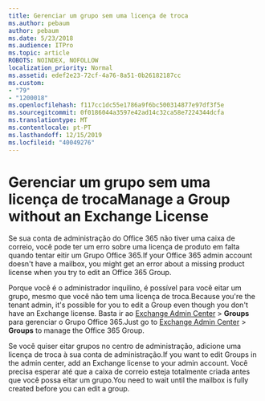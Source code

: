 ```yaml
---
title: Gerenciar um grupo sem uma licença de troca
ms.author: pebaum
author: pebaum
ms.date: 5/23/2018
ms.audience: ITPro
ms.topic: article
ROBOTS: NOINDEX, NOFOLLOW
localization_priority: Normal
ms.assetid: edef2e23-72cf-4a76-8a51-0b26182187cc
ms.custom:
- "79"
- "1200018"
ms.openlocfilehash: f117cc1dc55e1786a9f6bc500314877e97df3f5e
ms.sourcegitcommit: 0f0186044a3597e42ad14c32ca58e7224344dcfa
ms.translationtype: MT
ms.contentlocale: pt-PT
ms.lasthandoff: 12/15/2019
ms.locfileid: "40049276"
---
```

# <a name="manage-a-group-without-an-exchange-license"></a><span data-ttu-id="05b09-102">Gerenciar um grupo sem uma licença de troca</span><span class="sxs-lookup"><span data-stu-id="05b09-102">Manage a Group without an Exchange License</span></span>

<span data-ttu-id="05b09-103">Se sua conta de administração do Office 365 não tiver uma caixa de correio, você pode ter um erro sobre uma licença de produto em falta quando tentar eitir um Grupo Office 365.</span><span class="sxs-lookup"><span data-stu-id="05b09-103">If your Office 365 admin account doesn't have a mailbox, you might get an error about a missing product license when you try to edit an Office 365 Group.</span></span>
  
<span data-ttu-id="05b09-104">Porque você é o administrador inquilino, é possível para você eitar um grupo, mesmo que você não tem uma licença de troca.</span><span class="sxs-lookup"><span data-stu-id="05b09-104">Because you're the tenant admin, it's possible for you to edit a Group even though you don't have an Exchange license.</span></span> <span data-ttu-id="05b09-105">Basta ir ao [Exchange Admin Center](https://outlook.office365.com/ecp.aspx) \> **Groups** para gerenciar o Grupo Office 365.</span><span class="sxs-lookup"><span data-stu-id="05b09-105">Just go to [Exchange Admin Center](https://outlook.office365.com/ecp.aspx) \> **Groups** to manage the Office 365 Group.</span></span>
  
<span data-ttu-id="05b09-106">Se você quiser eitar grupos no centro de administração, adicione uma licença de troca à sua conta de administração.</span><span class="sxs-lookup"><span data-stu-id="05b09-106">If you want to edit Groups in the admin center, add an Exchange license to your admin account.</span></span> <span data-ttu-id="05b09-107">Você precisa esperar até que a caixa de correio esteja totalmente criada antes que você possa eitar um grupo.</span><span class="sxs-lookup"><span data-stu-id="05b09-107">You need to wait until the mailbox is fully created before you can edit a group.</span></span>
  